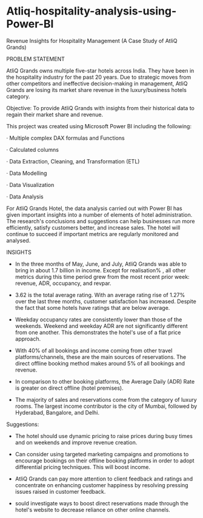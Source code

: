 # Atliq-hospitality-analysis-using-Power-BI
Revenue Insights for Hospitality Management (A Case Study of AtliQ Grands)




PROBLEM STATEMENT

AtliQ Grands owns multiple five-star hotels across India. They have been in the hospitality industry for the past 20 years. Due to strategic moves from other competitors and ineffective decision-making in management, AtliQ Grands are losing its market share revenue in the luxury/business hotels category.

Objective: To provide AtliQ Grands with insights from their historical data to regain their market share and revenue.

This project was created using Microsoft Power BI including the following:

· Multiple complex DAX formulas and Functions

· Calculated columns

· Data Extraction, Cleaning, and Transformation (ETL)

· Data Modelling

· Data Visualization

· Data Analysis


For AtliQ Grands Hotel, the data analysis carried out with Power BI has given important insights into a number of elements of hotel administration. The research's conclusions and suggestions can help businesses run more efficiently, satisfy customers better, and increase sales. The hotel will continue to succeed if important metrics are regularly monitored and analysed. 



INSIGHTS 

* In the three months of May, June, and July, AtliQ Grands was able to bring in about 1.7 billion in income. Except for realisation% , all other metrics during this time period grew from the most recent prior week: revenue, ADR, occupancy, and revpar.

* 3.62 is the total average rating. With an average rating rise of 1.27% over the last three months, customer satisfaction has increased. Despite the fact that some hotels have ratings that are below average.

* Weekday occupancy rates are consistently lower than those of the weekends. Weekend and weekday ADR are not significantly different from one another. This demonstrates the hotel's use of a flat price approach.

* With 40% of all bookings and income coming from other travel platforms/channels, these are the main sources of reservations. The direct offline booking method makes around 5% of all bookings and revenue.

* In comparison to other booking platforms, the Average Daily (ADR) Rate is greater on direct offline (hotel premises).

* The majority of sales and reservations come from the category of luxury rooms. The largest income contributor is the city of Mumbai, followed by Hyderabad, Bangalore, and Delhi.


Suggestions:

* The hotel should use dynamic pricing to raise prices during busy times and on weekends and improve revenue creation.

* Can consider using targeted marketing campaigns and promotions to encourage bookings on their offline booking platforms in order to adopt differential pricing techniques. This will boost income.

* AtliQ Grands can pay more attention to client feedback and ratings and concentrate on enhancing customer happiness by resolving pressing issues raised in customer feedback.

* sould investigate ways to boost direct reservations made through the hotel's website to decrease reliance on other online channels.




